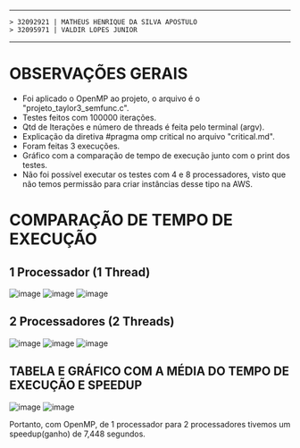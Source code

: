 ***
    > 32092921 | MATHEUS HENRIQUE DA SILVA APOSTULO
    > 32095971 | VALDIR LOPES JUNIOR
*** 
# OBSERVAÇÕES GERAIS
- Foi aplicado o OpenMP ao projeto, o arquivo é o "projeto_taylor3_semfunc.c".
- Testes feitos com 100000 iterações.
- Qtd de Iterações e número de threads é feita pelo terminal (argv).
- Explicação da diretiva #pragma omp critical no arquivo "critical.md".
- Foram feitas 3 execuções.
- Gráfico com a comparação de tempo de execução junto com o print dos testes.
- Não foi possível executar os testes com 4 e 8 processadores, visto que não temos permissão para criar instâncias desse tipo na AWS.  

# COMPARAÇÃO DE TEMPO DE EXECUÇÃO 
## 1 Processador (1 Thread)
![image](https://user-images.githubusercontent.com/73514316/200984733-07df11e6-c5c6-4d3d-9b3b-57ac415c290d.png)
![image](https://user-images.githubusercontent.com/73514316/200984794-a03f3662-c764-44be-8309-461f144079fe.png)
![image](https://user-images.githubusercontent.com/73514316/200984929-a5d40ee1-37a7-403f-abd9-bd82c9a628e9.png)

## 2 Processadores (2 Threads)
![image](https://user-images.githubusercontent.com/73514316/200985082-603d4cb7-ff0e-4f1e-8586-8c89b8e1070e.png)
![image](https://user-images.githubusercontent.com/73514316/200985178-a2c1caf6-9923-4e35-9567-9931dc3d3d28.png)
![image](https://user-images.githubusercontent.com/73514316/200985218-4a596422-dc26-4446-b7ca-0f0bff9e4a4a.png)

## TABELA E GRÁFICO COM A MÉDIA DO TEMPO DE EXECUÇÃO E SPEEDUP
![image](https://user-images.githubusercontent.com/73514316/200987572-ba9036a3-163f-414f-8b47-796eaaa76bce.png)
![image](https://user-images.githubusercontent.com/73514316/200987530-b7d233f9-e958-42ef-9fc6-d0be9b9256a4.png)

Portanto, com OpenMP, de 1 processador para 2 processadores tivemos um speedup(ganho) de 7,448 segundos.

